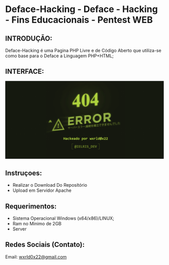 # Deface-Hacking - Deface - Hacking - Fins Educacionais - Pentest WEB

## INTRODUÇÃO:

Deface-Hacking é uma Pagina PHP Livre e de Código Aberto que utiliza-se como base para o Deface a Linguagem PHP+HTML;

## INTERFACE:
![INterface](https://github.com/wxrld0x22/deface/blob/main/deface/Midia/Capturar.png)



## Instruçoes:
- Realizar o Download Do Reposítório 
- Upload em Servidor Apache

## Requerimentos:

- Sistema Operacional Windows (x64/x86)/LINUX;
- Ram no Minimo de 2GB
- Server


## Redes Sociais (Contato):

Email: wxrld0x22@gmail.com






